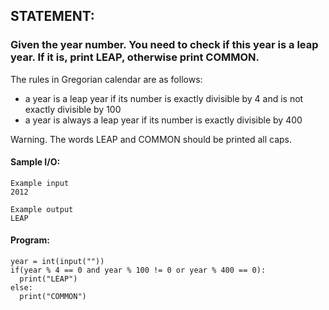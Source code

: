 ## STATEMENT:
### Given the year number. You need to check if this year is a leap year. If it is, print LEAP, otherwise print COMMON.

The rules in Gregorian calendar are as follows:

- a year is a leap year if its number is exactly divisible by 4 and is not exactly divisible by 100
- a year is always a leap year if its number is exactly divisible by 400

Warning. The words LEAP and COMMON should be printed all caps.
#### Sample I/O:
```
Example input
2012

Example output
LEAP
```
#### Program:
```
year = int(input(""))
if(year % 4 == 0 and year % 100 != 0 or year % 400 == 0):
  print("LEAP")
else:
  print("COMMON")
```
